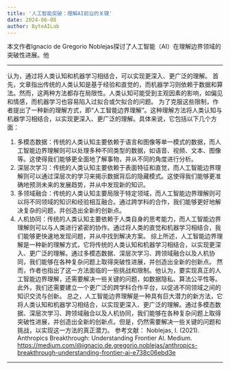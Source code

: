 ```yaml
---
title: '人工智能突破：理解AI前沿的关键'
date: 2024-06-08
author: ByteAILab
---
```


本文作者Ignacio de Gregorio Noblejas探讨了人工智能（AI）在理解边界领域的突破性进展。他

---
认为，通过将人类认知和机器学习相结合，可以实现更深入、更广泛的理解。
首先，文章指出传统的人类认知是基于经验和直觉的，而机器学习则依赖于数据和算法。然而，这两种方法都存在局限性。人类认知可能受到主观因素的影响，如偏见和情感，而机器学习也容易陷入过拟合或欠拟合的问题。
为了克服这些限制，作者提出了一种新的理解方式，即“人工智能边界理解”。这种理解方法将人类认知与机器学习相结合，以实现更深入、更广泛的理解。具体来说，它包括以下几个方面：
1. 多模态数据：传统的人类认知主要依赖于语言和图像等单一模式的数据，而人工智能边界理解则可以处理多种不同类型的数据，如语音、视频、文本、图像等。这使得我们能够更全面地了解事物，并从不同的角度进行分析。
2. 深层次学习：传统的人类认知主要依赖于表面特征和直觉，而人工智能边界理解则可以通过深层次的学习来揭示数据背后的隐藏模式。这使得我们能够更准确地预测未来的发展趋势，并从中发现新的知识。
3. 多领域融合：传统的人类认知主要局限于特定领域，而人工智能边界理解则可以将不同领域的知识和经验相互融合。通过跨学科的合作，我们能够更好地解决复杂的问题，并创造出全新的创新点。
4. 人机协同：传统的人类认知主要依赖于人类自身的思考能力，而人工智能边界理解则可以与人类进行紧密的协作。通过将人类的直觉和机器学习相结合，我们能够更快速地发现问题，并从中找到解决方案。
综上所述，人工智能边界理解是一种新的理解方式，它将传统的人类认知和机器学习相结合，以实现更深入、更广泛的理解。通过多模态数据、深层次学习、跨领域融合以及人机协同，我们能够在各种复杂问题上取得突破性进展，并创造出全新的创新点。
然而，作者也指出了这一方法面临的一些挑战和限制。他认为，要实现真正的人工智能边界理解，还需要解决一些关键的问题，如数据隐私、算法公平性等。此外，我们还需要建立一个更广泛的跨学科合作平台，以促进不同领域之间的知识交流与创新。
总之，人工智能边界理解是一种具有巨大潜力的新方法，它将人类认知和机器学习相结合，以实现更深入、更广泛的理解。通过多模态数据、深层次学习、跨领域融合以及人机协同，我们能够在各种复杂问题上取得突破性进展，并创造出全新的创新点。但是，仍然需要解决一些关键的问题和挑战，以实现这一方法的真正潜力。
参考文献：
Noblejas, I. (2021). Anthropics Breakthrough: Understanding Frontier AI. Medium. https://medium.com/@ignacio.de.gregorio.noblejas/anthropics-breakthrough-understanding-frontier-ai-e738c06ebd3e
---

